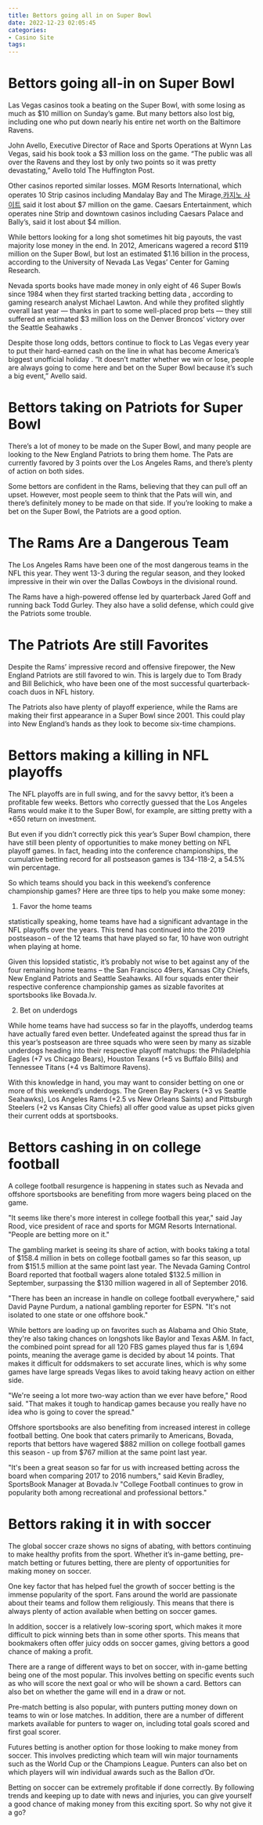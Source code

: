 ```yaml
---
title: Bettors going all in on Super Bowl
date: 2022-12-23 02:05:45
categories:
- Casino Site
tags:
---
```



#  Bettors going all-in on Super Bowl

Las Vegas casinos took a beating on the Super Bowl, with some losing as much as $10 million on Sunday’s game. But many bettors also lost big, including one who put down nearly his entire net worth on the Baltimore Ravens.

John Avello, Executive Director of Race and Sports Operations at Wynn Las Vegas, said his book took a $3 million loss on the game. “The public was all over the Ravens and they lost by only two points so it was pretty devastating,” Avello told The Huffington Post.

Other casinos reported similar losses. MGM Resorts International, which operates 10 Strip casinos including Mandalay Bay and The Mirage,[카지노 사이트](https://choegocasino.com/) said it lost about $7 million on the game. Caesars Entertainment, which operates nine Strip and downtown casinos including Caesars Palace and Bally’s, said it lost about $4 million.

While bettors looking for a long shot sometimes hit big payouts, the vast majority lose money in the end. In 2012, Americans wagered a record $119 million on the Super Bowl, but lost an estimated $1.16 billion in the process, according to the University of Nevada Las Vegas’ Center for Gaming Research.

Nevada sports books have made money in only eight of 46 Super Bowls since 1984 when they first started tracking betting data , according to gaming research analyst Michael Lawton. And while they profited slightly overall last year — thanks in part to some well-placed prop bets — they still suffered an estimated $3 million loss on the Denver Broncos’ victory over the Seattle Seahawks .

Despite those long odds, bettors continue to flock to Las Vegas every year to put their hard-earned cash on the line in what has become America’s biggest unofficial holiday . “It doesn’t matter whether we win or lose, people are always going to come here and bet on the Super Bowl because it’s such a big event,” Avello said.

#  Bettors taking on Patriots for Super Bowl

There’s a lot of money to be made on the Super Bowl, and many people are looking to the New England Patriots to bring them home. The Pats are currently favored by 3 points over the Los Angeles Rams, and there’s plenty of action on both sides.

Some bettors are confident in the Rams, believing that they can pull off an upset. However, most people seem to think that the Pats will win, and there’s definitely money to be made on that side. If you’re looking to make a bet on the Super Bowl, the Patriots are a good option.

# The Rams Are a Dangerous Team

The Los Angeles Rams have been one of the most dangerous teams in the NFL this year. They went 13-3 during the regular season, and they looked impressive in their win over the Dallas Cowboys in the divisional round.

The Rams have a high-powered offense led by quarterback Jared Goff and running back Todd Gurley. They also have a solid defense, which could give the Patriots some trouble.

# The Patriots Are still Favorites

Despite the Rams’ impressive record and offensive firepower, the New England Patriots are still favored to win. This is largely due to Tom Brady and Bill Belichick, who have been one of the most successful quarterback-coach duos in NFL history.

The Patriots also have plenty of playoff experience, while the Rams are making their first appearance in a Super Bowl since 2001. This could play into New England’s hands as they look to become six-time champions.

#  Bettors making a killing in NFL playoffs

The NFL playoffs are in full swing, and for the savvy bettor, it’s been a profitable few weeks. Bettors who correctly guessed that the Los Angeles Rams would make it to the Super Bowl, for example, are sitting pretty with a +650 return on investment.

But even if you didn’t correctly pick this year’s Super Bowl champion, there have still been plenty of opportunities to make money betting on NFL playoff games. In fact, heading into the conference championships, the cumulative betting record for all postseason games is 134-118-2, a 54.5% win percentage.

So which teams should you back in this weekend’s conference championship games? Here are three tips to help you make some money:

1) Favor the home teams

 statistically speaking, home teams have had a significant advantage in the NFL playoffs over the years. This trend has continued into the 2019 postseason – of the 12 teams that have played so far, 10 have won outright when playing at home.

Given this lopsided statistic, it’s probably not wise to bet against any of the four remaining home teams – the San Francisco 49ers, Kansas City Chiefs, New England Patriots and Seattle Seahawks. All four squads enter their respective conference championship games as sizable favorites at sportsbooks like Bovada.lv.

2) Bet on underdogs

While home teams have had success so far in the playoffs, underdog teams have actually fared even better. Undefeated against the spread thus far in this year’s postseason are three squads who were seen by many as sizable underdogs heading into their respective playoff matchups: the Philadelphia Eagles (+7 vs Chicago Bears), Houston Texans (+5 vs Buffalo Bills) and Tennessee Titans (+4 vs Baltimore Ravens).

With this knowledge in hand, you may want to consider betting on one or more of this weekend’s underdogs. The Green Bay Packers (+3 vs Seattle Seahawks), Los Angeles Rams (+2.5 vs New Orleans Saints) and Pittsburgh Steelers (+2 vs Kansas City Chiefs) all offer good value as upset picks given their current odds at sportsbooks.

#  Bettors cashing in on college football

A college football resurgence is happening in states such as Nevada and offshore sportsbooks are benefiting from more wagers being placed on the game.

"It seems like there's more interest in college football this year," said Jay Rood, vice president of race and sports for MGM Resorts International. "People are betting more on it."

The gambling market is seeing its share of action, with books taking a total of $158.4 million in bets on college football games so far this season, up from $151.5 million at the same point last year. The Nevada Gaming Control Board reported that football wagers alone totaled $132.5 million in September, surpassing the $130 million wagered in all of September 2016.

"There has been an increase in handle on college football everywhere," said David Payne Purdum, a national gambling reporter for ESPN. "It's not isolated to one state or one offshore book."

While bettors are loading up on favorites such as Alabama and Ohio State, they're also taking chances on longshots like Baylor and Texas A&M. In fact, the combined point spread for all 120 FBS games played thus far is 1,694 points, meaning the average game is decided by about 14 points. That makes it difficult for oddsmakers to set accurate lines, which is why some games have large spreads Vegas likes to avoid taking heavy action on either side.

"We're seeing a lot more two-way action than we ever have before," Rood said. "That makes it tough to handicap games because you really have no idea who is going to cover the spread." 

Offshore sportsbooks are also benefiting from increased interest in college football betting. One book that caters primarily to Americans, Bovada, reports that bettors have wagered $882 million on college football games this season - up from $767 million at the same point last year.

"It's been a great season so far for us with increased betting across the board when comparing 2017 to 2016 numbers," said Kevin Bradley, SportsBook Manager at Bovada.lv "College Football continues to grow in popularity both among recreational and professional bettors."

#  Bettors raking it in with soccer

The global soccer craze shows no signs of abating, with bettors continuing to make healthy profits from the sport. Whether it’s in-game betting, pre-match betting or futures betting, there are plenty of opportunities for making money on soccer.

One key factor that has helped fuel the growth of soccer betting is the immense popularity of the sport. Fans around the world are passionate about their teams and follow them religiously. This means that there is always plenty of action available when betting on soccer games.

In addition, soccer is a relatively low-scoring sport, which makes it more difficult to pick winning bets than in some other sports. This means that bookmakers often offer juicy odds on soccer games, giving bettors a good chance of making a profit.

There are a range of different ways to bet on soccer, with in-game betting being one of the most popular. This involves betting on specific events such as who will score the next goal or who will be shown a card. Bettors can also bet on whether the game will end in a draw or not.

Pre-match betting is also popular, with punters putting money down on teams to win or lose matches. In addition, there are a number of different markets available for punters to wager on, including total goals scored and first goal scorer.

Futures betting is another option for those looking to make money from soccer. This involves predicting which team will win major tournaments such as the World Cup or the Champions League. Punters can also bet on which players will win individual awards such as the Ballon d’Or.

Betting on soccer can be extremely profitable if done correctly. By following trends and keeping up to date with news and injuries, you can give yourself a good chance of making money from this exciting sport. So why not give it a go?